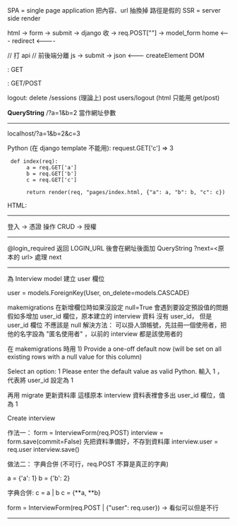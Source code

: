 SPA = single page application 把內容、url 抽換掉 路徑是假的
SSR = server side render

html -> form -> submit -> django 收 -> req.POST[""]
                                    -> model_form
     home  <--- redirect <----

// 打 api
// 前後端分離
js -> submit -> 
            json <---
            createElement
            DOM

<a>: GET
<form>: GET/POST

logout:
     delete /sessions (理論上)
     post users/logout (html 只能用 get/post)

**QueryString**  /?a=1&b=2 當作網址參數


---
localhost/?a=1&b=2&c=3

Python (在 django template 不能用):
     request.GET['c'] => 3

     def index(req):
          a = req.GET['a']
          b = req.GET['b']
          c = req.GET['c']

          return render(req, "pages/index.html, {"a": a, "b": b, "c": c})

HTML:
     <QueryDict>

---

登入 -> 憑證
操作 CRUD -> 授權

---

@login_required 返回 LOGIN_URL 後會在網址後面加 QueryString ?next=<原本的 url>
處理 next

---

為 Interview model 建立 user 欄位

user = models.ForeignKey(User, on_delete=models.CASCADE)

makemigrations 在新增欄位時如果沒設定 null=True 會遇到要設定預設值的問題
假如多增加 user_id 欄位，原本建立的 interview 資料 沒有 user_id，
但是 user_id 欄位 不應該是 null
解決方法： 可以掛人頭帳號，先註冊一個使用者，把他的名字設為 "匿名使用者" ，以前的 interview 都是該使用者的

在 makemigrations 時用 1) Provide a one-off default now (will be set on all existing rows with a null value for this column)

Select an option: 1
Please enter the default value as valid Python.
輸入 1 ， 代表將 user_id 設定為 1

再用 migrate 更新資料庫
這樣原本 interview 資料表裡會多出 user_id 欄位，值為 1


Create interview

作法一：
form = InterviewForm(req.POST)
interview = form.save(commit=False) 先把資料準備好，不存到資料庫
interview.user = req.user
interview.save()

做法二： 字典合併 (不可行，req.POST 不算是真正的字典)

a = {'a': 1}
b = {'b': 2}

字典合併:
c = a | b
c = {**a, **b}

form = InterviewForm(req.POST | {"user": req.user}) -> 看似可以但是不行

---


